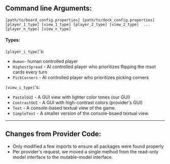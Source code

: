 ## Command line Arguments:

`[path/to/board_config.properties] [path/to/deck_config.properties] [player_1_type] [view_1_type] [player_2_type] [view_2_type]  ... [player_n_type] [view_n_type]`

#### Types:

`[player_i_type]`'s:
- `Human`- human controlled player
- `HighestSpread` - AI controlled player who prioritizes flipping the msot cards every turn
- `PickCorners` - AI controlled player who prioritizes picking corners

`[view_i_type]`'s:
- `PastelGUI` - A GUI view with lighter color tones (our GUI)
- `ContrastGUI` - A GUI with high-contrast colors (provider's GUI)
- `Text` - A console-based textual view of the game.
- `SimpleText` - A smaller version of the console-bsaed textual view. 

---

## Changes from Provider Code:

- Only modified a few imports to ensure all packages were found properly
- Per provider's request, we moved a single method from the read-only model interface to the mutable-model interface.
